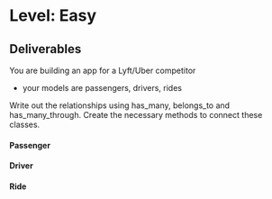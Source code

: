 # Level: Easy

## Deliverables

You are building an app for a Lyft/Uber competitor

- your models are passengers, drivers, rides
  <!-- - a passenger has many rides
  - a driver has many rides
  - a ride belongs to a passenger and a driver -->
    <!-- - a ride is initialized with a distance (as a float) -->

Write out the relationships using has_many, belongs_to and has_many_through.
Create the necessary methods to connect these classes.

#### Passenger

<!-- - #drivers
  - returns all drivers a passenger has ridden with -->
<!-- - #rides
  - returns all rides a passenger has been on -->
<!-- - .all
  - returns an array of all passengers -->
<!-- - #total_distance
  - should calculate the total distance the passenger has travelled with the
    service -->
<!-- - .premium_members
  - should find all passengers who have travelled over 100 miles with the service -->

#### Driver
<!-- 
- #passengers
  - returns all passengers a driver has had
- #rides
  - returns all rides a driver has made -->
<!-- - .all
  - returns an array of all drivers -->
<!-- - .mileage_cap(distance)
  - takes an argument of a distance (float) and returns all drivers who have exceeded that mileage -->

#### Ride

<!-- - #passenger
  - returns the passenger object for that ride
- #driver
  - returns the driver object for that ride -->
<!-- - .average_distance
  - should find the average distance of all rides -->
